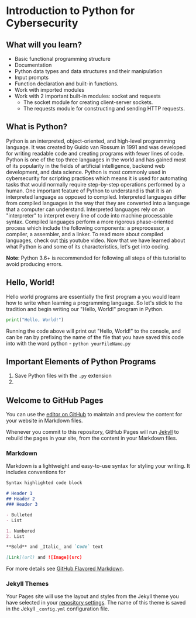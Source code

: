 # Introduction to Python for Cybersecurity
## What will you learn?
- Basic functional programming structure
- Documentation
- Python data types and data structures and their manipulation
- Input prompts
- Function declaration and built-in functions.
- Work with imported modules
- Work with 2 important built-in modules: socket and requests
  - The socket module for creating client-server sockets.
  - The requests module for constructing and sending HTTP requests.

## What is Python?
Python is an interpreted, object-oriented, and high-level programming language. It was created by Guido van Rossum in 1991 and was developed for writing readable code and creating programs with fewer lines of code. Python is one of the top three languages in the world and has gained most of its popularity in the fields of artificial intelligence, backend web development, and data science. Python is most commonly used in cybersecurity for scripting practices which means it is used for automating tasks that would normally require step-by-step operations performed by a human. One important feature of Python to understand is that it is an interpreted language as opposed to compiled. Interpreted languages differ from compiled languages in the way that they are converted into a language that a computer can understand. Interpreted languages rely on an "interpreter" to interpret every line of code into machine processable syntax. Compiled languages perform a more rigorous phase-oriented process which include the following components: a preprocessor, a compiler, a assembler, and a linker. To read more about compiled languages, check out [this](https://www.youtube.com/watch?v=GExnnTaBELk&list=LLzN3gxCWCmr3Bbj_EBLE1SQ&index=22&t=0s) youtube video. Now that we have learned about what Python is and some of its characteristics, let's get into coding.

**Note**: Python 3.6+ is recommended for following all steps of this tutorial to avoid producing errors.

## Hello, World!
Hello world programs are essentially the first program a you would learn how to write when learning a programming language. So let's stick to the tradition and begin writing our "Hello, World!" program in Python.

```python
print("Hello, World!")
```
Running the code above will print out "Hello, World!" to the console, and can be ran by prefixing the name of the file that you have saved this code into with the word python - `python yourFileName.py`

## Important Elements of Python Programs
1. Save Python files with the `.py` extension
2. 
























## Welcome to GitHub Pages

You can use the [editor on GitHub](https://github.com/binexisHATT/pythonforredteamers.github.io/edit/master/README.md) to maintain and preview the content for your website in Markdown files.

Whenever you commit to this repository, GitHub Pages will run [Jekyll](https://jekyllrb.com/) to rebuild the pages in your site, from the content in your Markdown files.

### Markdown

Markdown is a lightweight and easy-to-use syntax for styling your writing. It includes conventions for

```markdown
Syntax highlighted code block

# Header 1
## Header 2
### Header 3

- Bulleted
- List

1. Numbered
2. List

**Bold** and _Italic_ and `Code` text

[Link](url) and ![Image](src)
```

For more details see [GitHub Flavored Markdown](https://guides.github.com/features/mastering-markdown/).

### Jekyll Themes

Your Pages site will use the layout and styles from the Jekyll theme you have selected in your [repository settings](https://github.com/binexisHATT/pythonforredteamers.github.io/settings). The name of this theme is saved in the Jekyll `_config.yml` configuration file.

